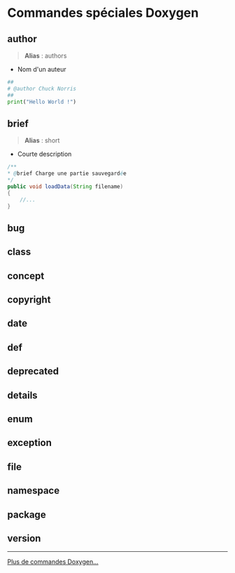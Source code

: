 # Commandes spéciales Doxygen

## author

> **Alias** : authors

+ Nom d'un auteur

```python
##
# @author Chuck Norris
##
print("Hello World !")
```

## brief

> **Alias** : short

+ Courte description

```java
/**
* @brief Charge une partie sauvegardée
*/
public void loadData(String filename)
{
	//...
}
```

## bug

## class

## concept

## copyright

## date

## def

## deprecated

## details

## enum

## exception

## file

## namespace

## package

## version

---

[Plus de commandes Doxygen...](https://www.doxygen.nl/manual/commands.html)
